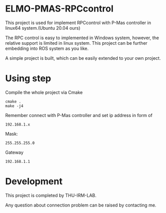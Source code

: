 # ELMO-PMAS-RPCcontrol
This project is used for implement RPCcontrol with P-Mas controller in linux64 system.(Ubuntu 20.04 ours)

The RPC control is easy to implemented in Windows system, however, the relative support is limited in linux system.
This project can be further embedding into ROS system as you like.

A simple project is built, which can be easily extended to your own project.

# Using step

Compile the whole project via Cmake
```
cmake .
make -j4
```

Remember connect with P-Mas controller and set ip address in form of
```
192.168.1.x
```
Mask:
```
255.255.255.0
```
Gateway
```
192.168.1.1
```

# Development
This project is completed by THU-IRM-LAB. 

Any question about connection problem can be raised by contacting me.
